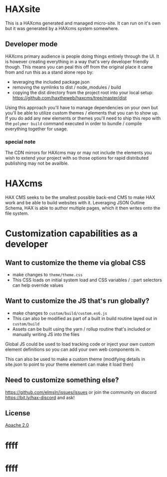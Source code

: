 # HAXsite
This is a HAXcms generated and managed micro-site. It can run on it's own but it was generated by a HAXcms system somewhere.

## Developer mode
HAXcms primary audience is people doing things entirely through the UI. It is however creating everything in a way that's very developer friendly though. This means you can peal this off from the original place it came from and run this as a stand alone repo by:

- leveraging the included package.json
- removing the symlinks to dist / node_modules / build
- copying the dist directory from the project root into your local setup: https://github.com/haxtheweb/haxcms/tree/master/dist

Using this approach you'll have to manage dependencies on your own but you'll be able to utilize custom themes / elements that you can to show up. If you do add any new elements or themes you'll need to ship this repo with the `polymer build` command executed in order to bundle / compile everything together for usage.

### special note
The CDN mirrors for HAXcms may or may not include the elements you wish to extend your project with so those options for rapid distributed publishing may not be availble.

# HAXcms
HAX CMS seeks to be the smallest possible back-end CMS to make HAX work and be able to build websites with it. Leveraging JSON Outline Schema, HAX is able to author multiple pages, which it then writes onto the file system.

# Customization capabilities as a developer

## Want to customize the theme via global CSS
- make changes to `theme/theme.css`
- This CSS loads on initial system load and CSS variables / ::part selectors can help override values

## Want to customize the JS that's run globally?
- make changes to `custom/build/custom.es6.js`
- This can also be modified as part of a built in build routine layed out in `custom/build`
- Assets can be built using the yarn / rollup routine that's included or manually writing JS into the files

Global JS could be used to load tracking code or inject your own custom element definitions so you can add your own web components in.

This can also be used to make a custom theme (modifying details in site.json to point to your theme element can make it load then)

## Need to customize something else?
https://github.com/elmsln/issues/issues or join the community on discord https://bit.ly/hax-discord and ask! 

## License
[Apache 2.0](LICENSE.md)
# ffff
# ffff
